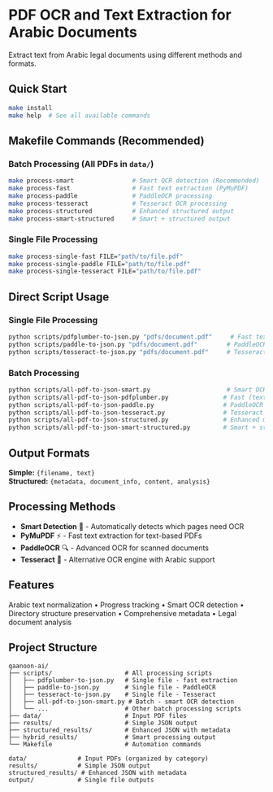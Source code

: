 # PDF OCR and Text Extraction for Arabic Documents

Extract text from Arabic legal documents using different methods and formats.

## Quick Start

```bash
make install
make help  # See all available commands
```

## Makefile Commands (Recommended)

### Batch Processing (All PDFs in `data/`)
```bash
make process-smart                # Smart OCR detection (Recommended)
make process-fast                 # Fast text extraction (PyMuPDF)
make process-paddle               # PaddleOCR processing
make process-tesseract            # Tesseract OCR processing
make process-structured           # Enhanced structured output
make process-smart-structured     # Smart + structured output
```

### Single File Processing
```bash
make process-single-fast FILE="path/to/file.pdf"
make process-single-paddle FILE="path/to/file.pdf"
make process-single-tesseract FILE="path/to/file.pdf"
```

## Direct Script Usage

### Single File Processing
```bash
python scripts/pdfplumber-to-json.py "pdfs/document.pdf"     # Fast text extraction
python scripts/paddle-to-json.py "pdfs/document.pdf"        # PaddleOCR
python scripts/tesseract-to-json.py "pdfs/document.pdf"     # Tesseract
```

### Batch Processing
```bash
python scripts/all-pdf-to-json-smart.py                     # Smart OCR detection
python scripts/all-pdf-to-json-pdfplumber.py               # Fast (text-based)
python scripts/all-pdf-to-json-paddle.py                   # PaddleOCR
python scripts/all-pdf-to-json-tesseract.py                # Tesseract
python scripts/all-pdf-to-json-structured.py               # Enhanced metadata
python scripts/all-pdf-to-json-smart-structured.py         # Smart + structured
```

## Output Formats

**Simple:** `{filename, text}`  
**Structured:** `{metadata, document_info, content, analysis}`

## Processing Methods

- **Smart Detection** 🧠 - Automatically detects which pages need OCR
- **PyMuPDF** ⚡ - Fast text extraction for text-based PDFs  
- **PaddleOCR** 🔍 - Advanced OCR for scanned documents
- **Tesseract** 📝 - Alternative OCR engine with Arabic support

## Features
Arabic text normalization • Progress tracking • Smart OCR detection • Directory structure preservation • Comprehensive metadata • Legal document analysis

## Project Structure

```
qaanoon-ai/
├── scripts/                    # All processing scripts
│   ├── pdfplumber-to-json.py   # Single file - fast extraction
│   ├── paddle-to-json.py       # Single file - PaddleOCR
│   ├── tesseract-to-json.py    # Single file - Tesseract
│   ├── all-pdf-to-json-smart.py # Batch - smart OCR detection
│   └── ...                     # Other batch processing scripts
├── data/                       # Input PDF files
├── results/                    # Simple JSON output
├── structured_results/         # Enhanced JSON with metadata
├── hybrid_results/             # Smart processing output
└── Makefile                    # Automation commands
```

```
data/              # Input PDFs (organized by category)
results/           # Simple JSON output  
structured_results/ # Enhanced JSON with metadata
output/            # Single file outputs
```
